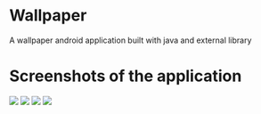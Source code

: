 # Wallpaper
A wallpaper android application built with java and external library

# Screenshots of the application
![](/wallpaperScreenshots/image1.jpg)
![](/wallpaperScreenshots/image2.jpg)
![](/wallpaperScreenshots/image3.jpg)
![](/wallpaperScreenshots/image4.jpg)
